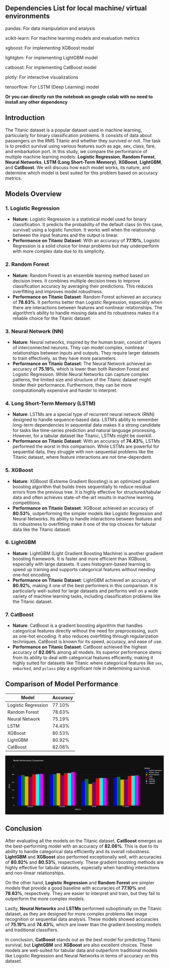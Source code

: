 ## Dependencies List for local machine/ virtual environments
pandas: For data manipulation and analysis

scikit-learn: For machine learning models and evaluation metrics

xgboost: For implementing XGBoost model

lightgbm: For implementing LightGBM model

catboost: For implementing CatBoost model

plotly: For interactive visualizations

tensorflow: For LSTM (Deep Learning) model

**Or you can directly run the notebook on google colab with no need to install any other dependency**

## Introduction

The Titanic dataset is a popular dataset used in machine learning, particularly for binary classification problems. It consists of data about passengers on the RMS Titanic and whether they survived or not. The task is to predict survival using various features such as age, sex, class, fare, and embarkation port. In this study, we compare the performance of multiple machine learning models: **Logistic Regression**, **Random Forest**, **Neural Networks**, **LSTM (Long Short-Term Memory)**, **XGBoost**, **LightGBM**, and **CatBoost**. We will discuss how each model works, its nature, and determine which model is best suited for this problem based on accuracy metrics.

## Models Overview

### 1. Logistic Regression
- **Nature**: Logistic Regression is a statistical model used for binary classification. It predicts the probability of the default class (in this case, survival) using a logistic function. It works well when the relationship between the input features and the output is linear.
- **Performance on Titanic Dataset**: With an accuracy of **77.10%**, Logistic Regression is a solid choice for linear problems but may underperform with more complex data due to its simplicity.

### 2. Random Forest
- **Nature**: Random Forest is an ensemble learning method based on decision trees. It combines multiple decision trees to improve classification accuracy by averaging their predictions. This reduces overfitting and improves model robustness.
- **Performance on Titanic Dataset**: Random Forest achieved an accuracy of **78.63%**. It performs better than Logistic Regression, especially when there are interactions between features and nonlinear relationships. The algorithm’s ability to handle missing data and its robustness makes it a reliable choice for the Titanic dataset.

### 3. Neural Network (NN)
- **Nature**: Neural networks, inspired by the human brain, consist of layers of interconnected neurons. They can model complex, nonlinear relationships between inputs and outputs. They require larger datasets to train effectively, as they have more parameters.
- **Performance on Titanic Dataset**: The Neural Network achieved an accuracy of **75.19%**, which is lower than both Random Forest and Logistic Regression. While Neural Networks can capture complex patterns, the limited size and structure of the Titanic dataset might hinder their performance. Furthermore, they can be more computationally expensive and harder to interpret.

### 4. Long Short-Term Memory (LSTM)
- **Nature**: LSTMs are a special type of recurrent neural network (RNN) designed to handle sequence-based data. LSTM’s ability to remember long-term dependencies in sequential data makes it a strong candidate for tasks like time-series prediction and natural language processing. However, for a tabular dataset like Titanic, LSTMs might be overkill.
- **Performance on Titanic Dataset**: With an accuracy of **74.43%**, LSTMs performed the worst in this comparison. While LSTMs are powerful for sequential data, they struggle with non-sequential problems like the Titanic dataset, where feature interactions are not time-dependent.

### 5. XGBoost
- **Nature**: XGBoost (Extreme Gradient Boosting) is an optimized gradient boosting algorithm that builds trees sequentially to reduce residual errors from the previous tree. It is highly effective for structured/tabular data and often achieves state-of-the-art results in machine learning competitions.
- **Performance on Titanic Dataset**: XGBoost achieved an accuracy of **80.53%**, outperforming the simpler models like Logistic Regression and Neural Networks. Its ability to handle interactions between features and its robustness to overfitting make it one of the top choices for tabular data like the Titanic dataset.

### 6. LightGBM
- **Nature**: LightGBM (Light Gradient Boosting Machine) is another gradient boosting framework. It is faster and more efficient than XGBoost, especially with large datasets. It uses histogram-based learning to speed up training and supports categorical features without needing one-hot encoding.
- **Performance on Titanic Dataset**: LightGBM achieved an accuracy of **80.92%**, making it one of the best performers in this comparison. It is particularly well-suited for large datasets and performs well on a wide variety of machine learning tasks, including classification problems like the Titanic dataset.

### 7. CatBoost
- **Nature**: CatBoost is a gradient boosting algorithm that handles categorical features directly without the need for preprocessing, such as one-hot encoding. It also reduces overfitting through regularization techniques. CatBoost is known for its speed, accuracy, and ease of use.
- **Performance on Titanic Dataset**: CatBoost achieved the highest accuracy of **82.06%** among all models. Its superior performance stems from its ability to deal with categorical features efficiently, making it highly suited for datasets like Titanic where categorical features like `sex`, `embarked`, and `pclass` play a significant role in determining survival.

## Comparison of Model Performance

| **Model**           | **Accuracy** |
|---------------------|--------------|
| Logistic Regression | 77.10%       |
| Random Forest       | 78.63%       |
| Neural Network      | 75.19%       |
| LSTM                | 74.43%       |
| XGBoost             | 80.53%       |
| LightGBM            | 80.92%       |
| CatBoost            | 82.06%       |

![Model Performance Comparison](accuracy_plot_titanic.png)

## Conclusion

After evaluating all the models on the Titanic dataset, **CatBoost** emerges as the best-performing model with an accuracy of **82.06%**. This is due to its ability to handle categorical data efficiently and its overall robustness. **LightGBM** and **XGBoost** also performed exceptionally well, with accuracies of **80.92%** and **80.53%**, respectively. These gradient boosting methods are highly effective for tabular datasets, especially when handling interactions and non-linear relationships.

On the other hand, **Logistic Regression** and **Random Forest** are simpler models that provide a good baseline with accuracies of **77.10%** and **78.63%**, respectively. They are easier to interpret and train, but they fail to outperform the more complex models.

Lastly, **Neural Networks** and **LSTMs** performed suboptimally on the Titanic dataset, as they are designed for more complex problems like image recognition or sequential data analysis. These models showed accuracies of **75.19%** and **74.43%**, which are lower than the gradient boosting models and traditional classifiers.

In conclusion, **CatBoost** stands out as the best model for predicting Titanic survival, but **LightGBM** and **XGBoost** are also excellent choices. These models are well-suited for tabular data and outperform traditional models like Logistic Regression and Neural Networks in terms of accuracy on this dataset.
